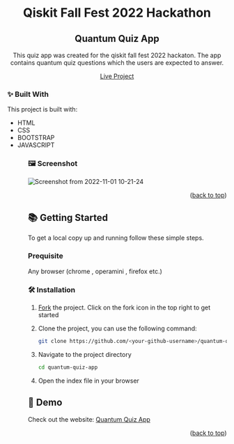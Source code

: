 <div id="top"></div>

<div align="center">
  <h1>Qiskit Fall Fest 2022 Hackathon</h1>
  <h2>Quantum Quiz App </h2>
  <p>This quiz app was created for the qiskit fall fest 2022 hackaton. The app contains quantum quiz questions which the users are expected to answer. </p>

  <p  align="center">
    <a href="https://qiskitquiz.netlify.app/">Live Project</a>
  </p>

 <!-- <img alt="GitHub Repo stars" src="https://img.shields.io/github/stars/JC-Coder/quantum-quiz-app">
  <img alt="contributors" src="https://img.shields.io/github/contributors/JC-Coder/quantum-quiz-app">
  <img alt="GitHub Repo forks" src="https://img.shields.io/github/forks/JC-Coder/quantum-quiz-app">
  <img alt="issues" src="https://img.shields.io/github/issues/JC-Coder/quantum-quiz-app"> </br> -->

</div>

### ✨ Built With

This project is built with:
<ul>
  <li> HTML </li>
  <li> CSS </li>
  <li> BOOTSTRAP </li>
  <li> JAVASCRIPT </li>
<ul>

### 🖼️ Screenshot

![Screenshot from 2022-11-01 10-21-24](https://user-images.githubusercontent.com/99423608/199208330-5782ef9d-7c6b-4035-a491-531e09c61241.png)


<p align="right">(<a href="#top">back to top</a>)</p>

## 📚 Getting Started

To get a local copy up and running follow these simple steps.

### Prequisite 
Any browser (chrome , operamini , firefox etc.)

### 🛠️ Installation

1. [Fork](https://github.com/JC-Coder/quantum-quiz-app/fork) the project. Click on the fork icon in the top right to get started
2. Clone the project, you can use the following command:

   ```bash
   git clone https://github.com/<your-github-username>/quantum-quiz-app
   ```

3. Navigate to the project directory

   ```bash
   cd quantum-quiz-app
   ```

4. Open the index file in your browser 

## 🎨 Demo

Check out the website: [Quantum Quiz App](https://qiskitquiz.netlify.app/)

<p align="right">(<a href="#top">back to top</a>)</p>
